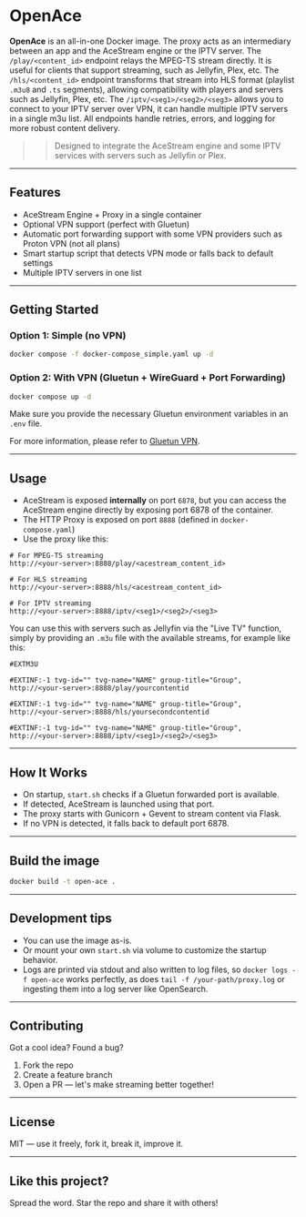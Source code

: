# OpenAce

**OpenAce** is an all-in-one Docker image. The proxy acts as an intermediary between an app and the AceStream engine or the IPTV server. The `/play/<content_id>` endpoint relays the MPEG-TS stream directly. It is useful for clients that support streaming, such as Jellyfin, Plex, etc. The `/hls/<content_id>` endpoint transforms that stream into HLS format (playlist `.m3u8` and `.ts` segments), allowing compatibility with players and servers such as Jellyfin, Plex, etc. The `/iptv/<seg1>/<seg2>/<seg3>` allows you to connect to your IPTV server over VPN, it can handle multiple IPTV servers in a single m3u list. All endpoints handle retries, errors, and logging for more robust content delivery.

> > Designed to integrate the AceStream engine and some IPTV services with servers such as Jellyfin or Plex.

---

## Features

- AceStream Engine + Proxy in a single container
- Optional VPN support (perfect with Gluetun)
- Automatic port forwarding support with some VPN providers such as Proton VPN (not all plans)
- Smart startup script that detects VPN mode or falls back to default settings
- Multiple IPTV servers in one list

---

## Getting Started

### Option 1: Simple (no VPN)

```bash
docker compose -f docker-compose_simple.yaml up -d
```

### Option 2: With VPN (Gluetun + WireGuard + Port Forwarding)

```bash
docker compose up -d
```

Make sure you provide the necessary Gluetun environment variables in an `.env` file.

For more information, please refer to [Gluetun VPN](https://github.com/qdm12/gluetun).

---

## Usage

- AceStream is exposed **internally** on port `6878`, but you can access the
  AceStream engine directly by exposing port 6878 of the container.
- The HTTP Proxy is exposed on port `8888` (defined in `docker-compose.yaml`)
- Use the proxy like this:

```
# For MPEG-TS streaming
http://<your-server>:8888/play/<acestream_content_id>

# For HLS streaming
http://<your-server>:8888/hls/<acestream_content_id>

# For IPTV streaming
http://<your-server>:8888/iptv/<seg1>/<seg2>/<seg3>
```

You can use this with servers such as Jellyfin via the "Live TV" function, simply by providing an `.m3u` file with the available streams, for example like this:

```
#EXTM3U

#EXTINF:-1 tvg-id="" tvg-name="NAME" group-title="Group",
http://<your-server>:8888/play/yourcontentid

#EXTINF:-1 tvg-id="" tvg-name="NAME" group-title="Group",
http://<your-server>:8888/hls/yoursecondcontentid

#EXTINF:-1 tvg-id="" tvg-name="NAME" group-title="Group",
http://<your-server>:8888/iptv/<seg1>/<seg2>/<seg3>
```

---

## How It Works

- On startup, `start.sh` checks if a Gluetun forwarded port is available.
- If detected, AceStream is launched using that port.
- The proxy starts with Gunicorn + Gevent to stream content via Flask.
- If no VPN is detected, it falls back to default port 6878.

---

## Build the image

```bash
docker build -t open-ace .
```

---

## Development tips

- You can use the image as-is.
- Or mount your own `start.sh` via volume to customize the startup behavior.
- Logs are printed via stdout and also written to log files, so `docker logs -f open-ace` works perfectly, as does `tail -f /your-path/proxy.log` or ingesting them into a log server like OpenSearch.

---

## Contributing

Got a cool idea? Found a bug?

1. Fork the repo
2. Create a feature branch
3. Open a PR — let's make streaming better together!

---

## License

MIT — use it freely, fork it, break it, improve it.

---

## Like this project?

Spread the word. Star the repo and share it with others!
